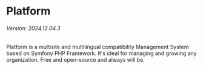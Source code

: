 # Platform
###### Version: 2024.12.04.3

Platform is a multisite and multilingual compatibility Management System based on Symfony PHP Framework. It's ideal for managing and growing any organization. Free and open-source and always will be.
